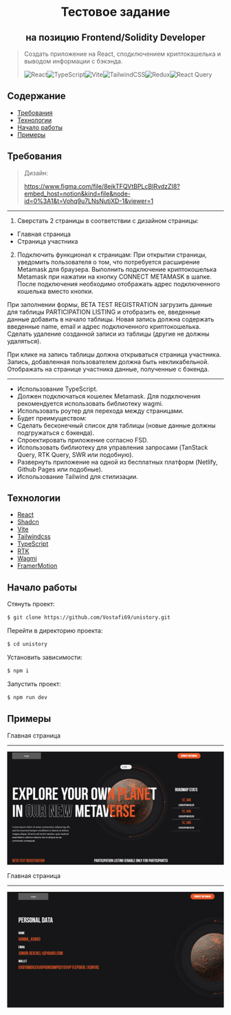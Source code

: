 <h1 align="center">Тестовое задание</h1>
<h2 align="center">на позицию Frontend/Solidity Developer</h2>

> Создать приложение на React, сподключением криптокашелька и выводом информации с бэкэнда.
>
> ![React](https://img.shields.io/badge/react-%2320232a.svg?style=for-the-badge&logo=react&logoColor=%2361DAFB)![TypeScript](https://img.shields.io/badge/typescript-%23007ACC.svg?style=for-the-badge&logo=typescript&logoColor=white)![Vite](https://img.shields.io/badge/vite-%23646CFF.svg?style=for-the-badge&logo=vite&logoColor=white)![TailwindCSS](https://img.shields.io/badge/tailwindcss-%2338B2AC.svg?style=for-the-badge&logo=tailwind-css&logoColor=white)![Redux](https://img.shields.io/badge/redux-%23593d88.svg?style=for-the-badge&logo=redux&logoColor=white)![React Query](https://img.shields.io/badge/-React%20Query-FF4154?style=for-the-badge&logo=react%20query&logoColor=white)

## Содержание

- [Требования](#Требования)
- [Технологии](#технологии)
- [Начало работы](#начало-работы)
- [Примеры](#Примеры)

## Требования

> Дизайн:
>
> https://www.figma.com/file/8ejkTFQVtBPLcBIRvdzZI8?embed_host=notion&kind=file&node-id=0%3A1&t=Vohq9u7LNsNutjXD-1&viewer=1

<hr/>

1. Сверстать 2 страницы в соответствии с дизайном страницы:

- Главная страница
- Страница участника

2. Подключить функционал к страницам:
   При открытии страницы, уведомить пользователя о том, что потребуется расширение Metamask для браузера.
   Выполнить подключение криптокошелька Metamask при нажатии на кнопку CONNECT METAMASK в шапке. После подключения
   необходимо отображать адрес подключенного кошелька вместо кнопки.

При заполнении формы, BETA TEST REGISTRATION загрузить данные для таблицы PARTICIPATION LISTING и отобразить ее, введенные
данные добавить в начало таблицы. Новая запись должна содержать введенные name, email и адрес подключенного криптокошелька.
Сделать удаление созданной записи из таблицы (другие не должны удаляться).

При клике на запись таблицы должна открываться страница участника. Запись, добавленная пользователем должна быть некликабельной.
Отображать на странице участника данные, полученные с бэкенда.

<hr/>

- Использование TypeScript.
- Должен подключаться кошелек Metamask. Для подключения рекомендуется использовать библиотеку wagmi.
- Использовать роутер для перехода между страницами.
- Будет преимуществом:
- Сделать бесконечный список для таблицы (новые данные должны подгружаться с бэкенда).
- Спроектировать приложение согласно FSD.
- Использовать библиотеку для управления запросами (TanStack Query, RTK Query, SWR или подобную).
- Развернуть приложение на одной из бесплатных платформ (Netlify, Github Pages или подобные).
- Использование Tailwind для стилизации.

## Технологии

- [React](https://react.dev/)
- [Shadcn](https://ui.shadcn.com/docs/components/accordion)
- [Vite](https://vitejs.dev/)
- [Tailwindcss](https://tailwindcss.com/)
- [TypeScript](https://www.typescriptlang.org/)
- [RTK](https://redux-toolkit.js.org/)
- [Wagmi](https://wagmi.sh/)
- [FramerMotion](https://github.com/framer/motion)

## Начало работы

Стянуть проект:

```sh
$ git clone https://github.com/Vostafi69/unistory.git
```

Перейти в директорию проекта:

```sh
$ cd unistory
```

Установить зависимости:

```sh
$ npm i
```

Запустить проект:

```sh
$ npm run dev
```

## Примеры

Главная страница <hr/>

![Главная страница](https://github.com/Vostafi69/unistory/blob/main/examples/mainPage.png)

Главная страница <hr/>

![Страница участника](https://github.com/Vostafi69/unistory/blob/main/examples/memberPage.png)
